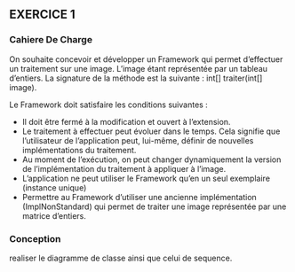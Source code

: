 ## EXERCICE 1 
### Cahiere De Charge
<p>On souhaite concevoir et développer un Framework qui permet d’effectuer un traitement sur une
image. L’image étant représentée par un tableau d’entiers. La signature de la méthode est la suivante :
int[] traiter(int[] image).</p>

Le Framework doit satisfaire les conditions suivantes :
- Il doit être fermé à la modification et ouvert à l’extension.
- Le traitement à effectuer peut évoluer dans le temps. Cela signifie que l’utilisateur de
l’application peut, lui-même, définir de nouvelles implémentations du traitement.
- Au moment de l’exécution, on peut changer dynamiquement la version de l’implémentation
du traitement à appliquer à l’image.
- L’application ne peut utiliser le Framework qu’en un seul exemplaire (instance unique)
- Permettre au Framework d’utiliser une ancienne implémentation (ImplNonStandard) qui
permet de traiter une image représentée par une matrice d’entiers. 


### Conception
realiser le diagramme de classe ainsi que celui de sequence.
